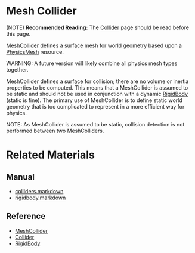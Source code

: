 # Mesh Collider
(NOTE) **Recommended Reading:** The [Collider](https://plasmaengine.github.io/PlasmaDocs/Manual/physics/colliders.markdown) page should be read before this page.

[MeshCollider](https://github.com/PlasmaEngine/PlasmaDocs/tree/master/docs/C%2B%2B/code_reference/class_reference/meshcollider.markdown) defines a surface mesh for world geometry based upon a [PhysicsMesh](https://github.com/PlasmaEngine/PlasmaDocs/tree/master/docs/C%2B%2B/code_reference/class_reference/physicsmesh.markdown) resource.

WARNING: A future version will likely combine all physics mesh types together.

MeshCollider defines a surface for collision; there are no volume or inertia properties to be computed. This means that a MeshCollider is assumed to be static and should not be used in conjunction with a dynamic [RigidBody](https://plasmaengine.github.io/PlasmaDocs/Manual/physics/colliders/rigidbody.markdown) (static is fine). The primary use of MeshCollider is to define static world geometry that is too complicated to represent in a more efficient way for physics.

NOTE: As MeshCollider is assumed to be static, collision detection is not performed between two MeshColliders. 

# Related Materials
## Manual
- [colliders.markdown](https://plasmaengine.github.io/PlasmaDocs/Manual/physics/colliders.markdown)
- [rigidbody.markdown](https://plasmaengine.github.io/PlasmaDocs/Manual/physics/colliders/rigidbody.markdown)

## Reference
- [MeshCollider](https://github.com/PlasmaEngine/PlasmaDocs/tree/master/docs/C%2B%2B/code_reference/class_reference/meshcollider.markdown)
- [Collider](https://github.com/PlasmaEngine/PlasmaDocs/tree/master/docs/C%2B%2B/code_reference/class_reference/collider.markdown)
- [RigidBody](https://github.com/PlasmaEngine/PlasmaDocs/tree/master/docs/C%2B%2B/code_reference/class_reference/rigidbody.markdown) 

 